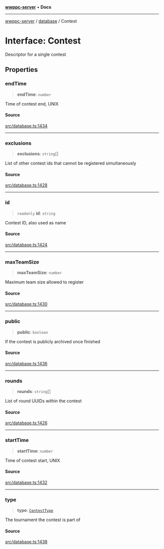 [**wwppc-server**](../../README.md) • **Docs**

***

[wwppc-server](../../modules.md) / [database](../README.md) / Contest

# Interface: Contest

Descriptor for a single contest

## Properties

### endTime

> **endTime**: `number`

Time of contest end, UNIX

#### Source

[src/database.ts:1434](https://github.com/WWPPC/WWPPC-server/blob/d36edcf5b3e9dc61bf375adab6f0ce8e98344d21/src/database.ts#L1434)

***

### exclusions

> **exclusions**: `string`[]

List of other contest ids that cannot be registered simultaneously

#### Source

[src/database.ts:1428](https://github.com/WWPPC/WWPPC-server/blob/d36edcf5b3e9dc61bf375adab6f0ce8e98344d21/src/database.ts#L1428)

***

### id

> `readonly` **id**: `string`

Contest ID, also used as name

#### Source

[src/database.ts:1424](https://github.com/WWPPC/WWPPC-server/blob/d36edcf5b3e9dc61bf375adab6f0ce8e98344d21/src/database.ts#L1424)

***

### maxTeamSize

> **maxTeamSize**: `number`

Maximum team size allowed to register

#### Source

[src/database.ts:1430](https://github.com/WWPPC/WWPPC-server/blob/d36edcf5b3e9dc61bf375adab6f0ce8e98344d21/src/database.ts#L1430)

***

### public

> **public**: `boolean`

If the contest is publicly archived once finished

#### Source

[src/database.ts:1436](https://github.com/WWPPC/WWPPC-server/blob/d36edcf5b3e9dc61bf375adab6f0ce8e98344d21/src/database.ts#L1436)

***

### rounds

> **rounds**: `string`[]

List of round UUIDs within the contest

#### Source

[src/database.ts:1426](https://github.com/WWPPC/WWPPC-server/blob/d36edcf5b3e9dc61bf375adab6f0ce8e98344d21/src/database.ts#L1426)

***

### startTime

> **startTime**: `number`

Time of contest start, UNIX

#### Source

[src/database.ts:1432](https://github.com/WWPPC/WWPPC-server/blob/d36edcf5b3e9dc61bf375adab6f0ce8e98344d21/src/database.ts#L1432)

***

### type

> **type**: [`ContestType`](../enumerations/ContestType.md)

The tournament the contest is part of

#### Source

[src/database.ts:1438](https://github.com/WWPPC/WWPPC-server/blob/d36edcf5b3e9dc61bf375adab6f0ce8e98344d21/src/database.ts#L1438)
